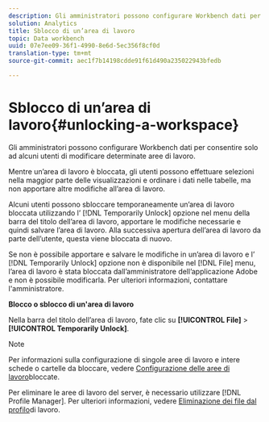 ```yaml
---
description: Gli amministratori possono configurare Workbench dati per consentire solo ad alcuni utenti di modificare determinate aree di lavoro.
solution: Analytics
title: Sblocco di un’area di lavoro
topic: Data workbench
uuid: 07e7ee09-36f1-4990-8e6d-5ec356f8cf0d
translation-type: tm+mt
source-git-commit: aec1f7b14198cdde91f61d490a235022943bfedb

---
```



# Sblocco di un’area di lavoro{#unlocking-a-workspace}

Gli amministratori possono configurare Workbench dati per consentire solo ad alcuni utenti di modificare determinate aree di lavoro.

Mentre un’area di lavoro è bloccata, gli utenti possono effettuare selezioni nella maggior parte delle visualizzazioni e ordinare i dati nelle tabelle, ma non apportare altre modifiche all’area di lavoro.

Alcuni utenti possono sbloccare temporaneamente un’area di lavoro bloccata utilizzando l’ [!DNL Temporarily Unlock] opzione nel menu della barra del titolo dell’area di lavoro, apportare le modifiche necessarie e quindi salvare l’area di lavoro. Alla successiva apertura dell’area di lavoro da parte dell’utente, questa viene bloccata di nuovo.

Se non è possibile apportare e salvare le modifiche in un’area di lavoro e l’ [!DNL Temporarily Unlock] opzione non è disponibile nel [!DNL File] menu, l’area di lavoro è stata bloccata dall’amministratore dell’applicazione Adobe e non è possibile modificarla. Per ulteriori informazioni, contattare l&#39;amministratore.

**Blocco o sblocco di un&#39;area di lavoro**

Nella barra del titolo dell’area di lavoro, fate clic su **[!UICONTROL File]** > **[!UICONTROL Temporarily Unlock]**.

>[!NOTE]
>
>Per informazioni sulla configurazione di singole aree di lavoro e intere schede o cartelle da bloccare, vedere [Configurazione delle aree di lavoro](../../../home/c-get-started/c-intf-anlys-ftrs/c-config-locked-wkspc/c-config-locked-wkspc.md#concept-b6ce110bbed645d89f29373b5106836a)bloccate.

Per eliminare le aree di lavoro del server, è necessario utilizzare [!DNL Profile Manager]. Per ulteriori informazioni, vedere [Eliminazione dei file dal profilo](../../../home/c-get-started/c-admin-intrf/c-prof-mgr/t-del-files-wkg-prof.md#task-1e29c25e6c824cc9b51cb651e835856b)di lavoro.
